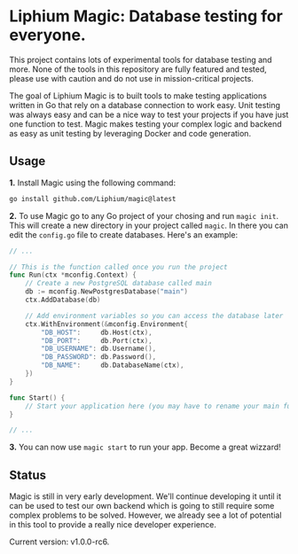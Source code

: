 # Liphium Magic: Database testing for everyone.

This project contains lots of experimental tools for database testing and more. None of the tools in this repository are fully featured and tested, please use with caution and do not use in mission-critical projects.

The goal of Liphium Magic is to built tools to make testing applications written in Go that rely on a database connection to work easy. Unit testing was always easy and can be a nice way to test your projects if you have just one function to test. Magic makes testing your complex logic and backend as easy as unit testing by leveraging Docker and code generation.

## Usage

**1.** Install Magic using the following command:

```sh
go install github.com/Liphium/magic@latest
```

**2.** To use Magic go to any Go project of your chosing and run `magic init`. This will create a new directory in your project called `magic`. In there you can edit the `config.go` file to create databases. Here's an example:

```go
// ...

// This is the function called once you run the project
func Run(ctx *mconfig.Context) {
	// Create a new PostgreSQL database called main
	db := mconfig.NewPostgresDatabase("main")
	ctx.AddDatabase(db)

	// Add environment variables so you can access the database later
	ctx.WithEnvironment(&mconfig.Environment{
		"DB_HOST":     db.Host(ctx),
		"DB_PORT":     db.Port(ctx),
		"DB_USERNAME": db.Username(),
		"DB_PASSWORD": db.Password(),
		"DB_NAME":     db.DatabaseName(ctx),
	})
}

func Start() {
    // Start your application here (you may have to rename your main function or move it to a different module, sorry, otherwise Magic can't work)
}

// ...
```

**3.** You can now use `magic start` to run your app. Become a great wizzard!

## Status

Magic is still in very early development. We'll continue developing it until it can be used to test our own backend which is going to still require some complex problems to be solved. However, we already see a lot of potential in this tool to provide a really nice developer experience.

Current version: v1.0.0-rc6.
